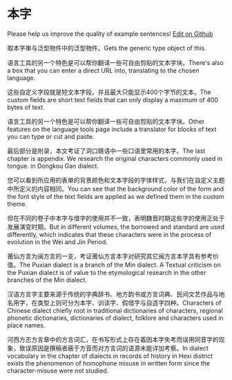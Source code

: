 # 本字

Please help us improve the quality of example sentences! [Edit on Github](https://github.com/jiyushe/jiyu-example-sentence-source/blob/main/chinese/benzi_1.md)

<p><span class="chinese">取本字串与泛型物件中的泛型物件。</span><span class="english">Gets the generic type object of this.</span></p>

<p><span class="chinese">语言工具的另一个特色是可以帮你翻译一些可自由剪贴的文本字块。</span><span class="english">There's also a box that you can enter a direct URL into, translating to the chosen language.</span></p>

<p><span class="chinese">这些自定义字段就是短文本字段，并且最大只能显示400个字节的文本。</span><span class="english">The custom fields are short text fields that can only display a maximum of 400 bytes of text.</span></p>

<p><span class="chinese">语言工具的另一个特色是可以帮你翻译一些可自由剪贴的文本字块。</span><span class="english">Other features on the language tools page include a translator for blocks of text you can type or cut and paste.</span></p>

<p><span class="chinese">最后部分是附录，本文考证了洞口赣语中一些口语里常用的本字。</span><span class="english">The last chapter is appendix. We research the original characters commonly used in tongue. in Dongkou Gan dialect.</span></p>

<p><span class="chinese">您可以看到所应用的表单的背景颜色和文本字段的字体样式，与我们在自定义主题中所定义的内容相同。</span><span class="english">You can see that the background color of the form and the font style of the text fields are applied as we defined them in the custom theme.</span></p>

<p><span class="chinese">但在不同的卷子中本字与借字的使用并不一致，表明魏晋时期这些字的使用正处于发展演变时期。</span><span class="english">But in different volumes, the borrowed and standard are used differently, which indicates that these characters were in the process of evolution in the Wei and Jin Period.</span></p>

<p><span class="chinese">莆仙方言为闽方言的一支，考证莆仙方言本字对研究其它闽方言本字具有参考价值。</span><span class="english">The Puxian dialect is a branch of the Min dialect. A Textual criticism on the Puxian dialect is of value to the etymological research in the other branches of the Min dialect.</span></p>

<p><span class="chinese">汉语方言字主要来源于传统的字典辞书、地方韵书或方言词典、民间文艺作品与地名用字，在类型上则可分为本字、训读字、假借字与自造字四种。</span><span class="english">Characters of Chinese dialect chiefly root in traditional dictionaries of characters, regional phonetic dictionaries, dictionaries of dialect, folklore and characters used in place names.</span></p>

<p><span class="chinese">河西方志方言章中的方言词汇，在书写形式上存在着因本字失考而误用同音字的现象，致误原因是撰稿者蔽于方音而对方言词的语源未能详加考察。</span><span class="english">In dialect vocabulary in the chapter of dialects in records of history in Hexi district exists the phenomenon of homophone misuse in written form since the character-misuse were not studied.</span></p>

